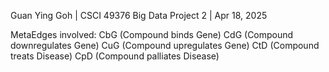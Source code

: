Guan Ying Goh | CSCI 49376 Big Data Project 2 | Apr 18, 2025

MetaEdges involved:
CbG (Compound binds Gene)
CdG (Compound downregulates Gene)
CuG (Compound upregulates Gene)
CtD (Compound treats Disease)
CpD (Compound palliates Disease)
